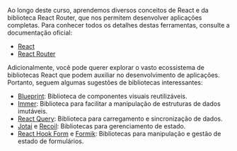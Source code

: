 Ao longo deste curso, aprendemos diversos conceitos de React e da biblioteca React Router, que nos permitem desenvolver aplicações completas.
Para conhecer todos os detalhes destas ferramentas, consulte a documentação oficial:

- [React](https://reactjs.org/docs/getting-started.html)
- [React Router](https://reactrouter.com/en/main)

Adicionalmente, você pode querer explorar o vasto ecossistema de bibliotecas React que podem auxiliar no desenvolvimento de aplicações.
Portanto, seguem algumas sugestões de bibliotecas interessantes:

- [Blueprint](https://blueprintjs.com/docs/): Biblioteca de componentes visuais reutilizáveis.
- [Immer](https://immerjs.github.io/immer/): Biblioteca para facilitar a manipulação de estruturas de dados imutáveis.
- [React Query](https://react-query-v3.tanstack.com/): Biblioteca para carregamento e sincronização de dados.
- [Jotai](https://jotai.org/) e [Recoil](https://recoiljs.org/): Bibliotecas para gerenciamento de estado.
- [React Hook Form](https://react-hook-form.com/) e [Formik](https://formik.org/): Bibliotecas para manipulação e gestão de estado de formulários.
